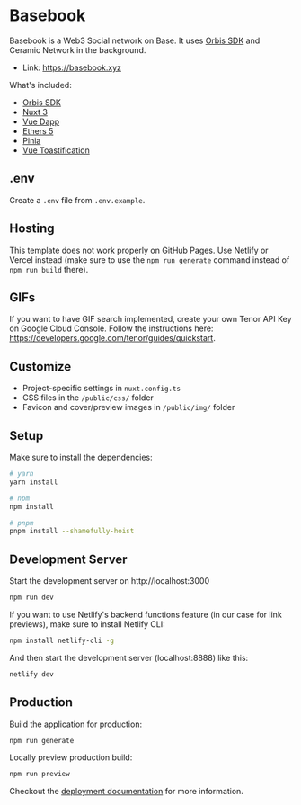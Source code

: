 # Basebook

Basebook is a Web3 Social network on Base. It uses [Orbis SDK](https://github.com/OrbisWeb3/orbis-sdk) and Ceramic Network in the background.

- Link: https://basebook.xyz 

What's included:

- [Orbis SDK](https://github.com/OrbisWeb3/orbis-sdk)
- [Nuxt 3](https://v3.nuxtjs.org/)
- [Vue Dapp](https://vue-dapp-docs.netlify.app/)
- [Ethers 5](https://ethers.org/)
- [Pinia](https://pinia.vuejs.org/)
- [Vue Toastification](https://github.com/Maronato/vue-toastification/tree/next)

## .env

Create a `.env` file from `.env.example`.

## Hosting

This template does not work properly on GitHub Pages. Use Netlify or Vercel instead (make sure to use the `npm run generate` command instead of `npm run build` there).

## GIFs

If you want to have GIF search implemented, create your own Tenor API Key on Google Cloud Console. Follow the instructions here: https://developers.google.com/tenor/guides/quickstart. 

## Customize

- Project-specific settings in `nuxt.config.ts`
- CSS files in the `/public/css/` folder
- Favicon and cover/preview images in `/public/img/` folder

## Setup

Make sure to install the dependencies:

```bash
# yarn
yarn install

# npm
npm install

# pnpm
pnpm install --shamefully-hoist
```

## Development Server

Start the development server on http://localhost:3000

```bash
npm run dev
```

If you want to use Netlify's backend functions feature (in our case for link previews), make sure to install Netlify CLI:

```bash
npm install netlify-cli -g
```

And then start the development server (localhost:8888) like this:

```bash
netlify dev
```

## Production

Build the application for production:

```bash
npm run generate
```

Locally preview production build:

```bash
npm run preview
```

Checkout the [deployment documentation](https://v3.nuxtjs.org/guide/deploy/presets) for more information.

